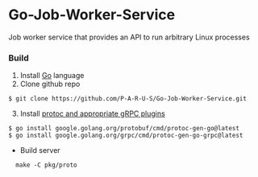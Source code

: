 # Go-Job-Worker-Service
 Job worker service that provides an API to run arbitrary Linux processes

### Build
1. Install [Go](https://go.dev/doc/install) language
2. Clone github repo
```
$ git clone https://github.com/P-A-R-U-S/Go-Job-Worker-Service.git
```
3. Install [protoc and appropriate gRPC plugins](https://grpc.io/docs/languages/go/quickstart/)
```
$ go install google.golang.org/protobuf/cmd/protoc-gen-go@latest
$ go install google.golang.org/grpc/cmd/protoc-gen-go-grpc@latest
```

*  Build server

```makefile
  make -C pkg/proto
 ```



